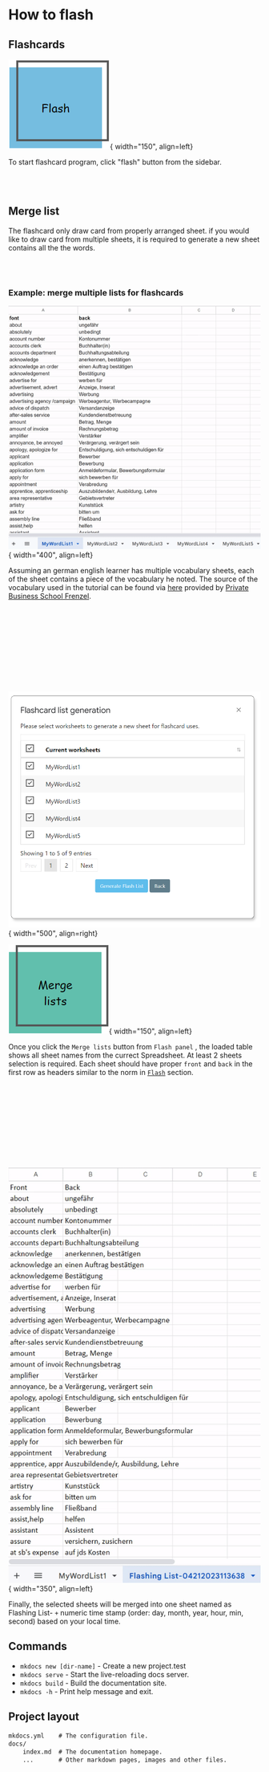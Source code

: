 
# How to flash


## Flashcards

![flashbutton]{ width="150", align=left}

To start flashcard program, click "flash" button from the sidebar.

<br>
<br> 



## Merge list


The flashcard only draw card from properly arranged sheet. if you would like to draw card from multiple sheets, it is required to generate a new sheet contains all the the words. 


<br> 
<br> 


### Example: merge multiple lists for flashcards

![sheetSwitch]{ width="400", align=left}

Assuming an german english learner has multiple vocabulary sheets, each of the sheet contains a piece of the vocabulary he noted. The source of the vocabulary used in the tutorial can be found via [here](https://www.frenzelschule.de/download/business-english-vocabulary-vocabulary-list-exam.xls) provided by [Private Business School Frenzel](https://www.frenzelschule.de/).

<br> 
<br>
<br> 
<br> 
<br>
<br> 
<br> 
<br> 
<br> 

![mergeTable]{ width="500", align=right}

![mergebutton]{ width="150", align=left}

Once you click the `Merge lists` button from `Flash panel` , the loaded table shows all sheet names from the currect Spreadsheet. At least 2 sheets selection is required. Each sheet should have proper `front` and `back` in the first row as headers similar to the norm in [`Flash`][flashcardSection] section.


<br> 
<br>
<br> 
<br> 
<br> 
<br>
<br> 
<br> 
<br> 

![mergedSheet]{ width="350", align=left}

Finally, the selected sheets will be merged into one sheet named as Flashing List- `+` numeric time stamp (order: day, month, year, hour, min, second) based on your local time.



[flashbutton]: ../assets/images/flash_button.png
[mergebutton]: ../assets/images/merge_button.png
[sheetSwitch]: ../assets/images/sheets_switch.gif
[mergeTable]: ../assets/images/merge_table.png
[mergedSheet]: ../assets/images/merged_sheet.gif



[flashcardSection]: #flashcards
## Commands

* `mkdocs new [dir-name]` - Create a new project.test
* `mkdocs serve` - Start the live-reloading docs server.
* `mkdocs build` - Build the documentation site.
* `mkdocs -h` - Print help message and exit.

## Project layout

    mkdocs.yml    # The configuration file.
    docs/
        index.md  # The documentation homepage.
        ...       # Other markdown pages, images and other files.




